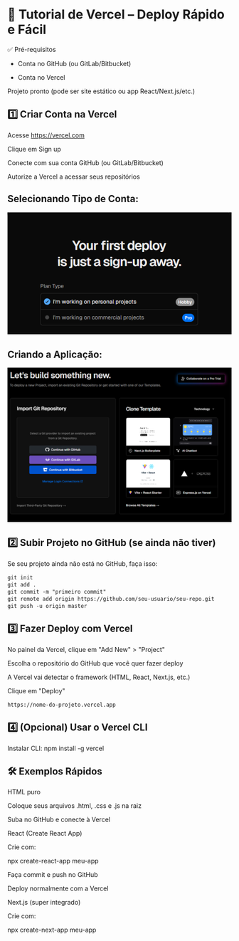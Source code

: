 # 🚀 Tutorial de Vercel – Deploy Rápido e Fácil
✅ Pré-requisitos

- Conta no GitHub
 (ou GitLab/Bitbucket)

- Conta no Vercel

Projeto pronto (pode ser site estático ou app React/Next.js/etc.)

## 1️⃣ Criar Conta na Vercel

Acesse https://vercel.com

Clique em Sign up

Conecte com sua conta GitHub (ou GitLab/Bitbucket)

Autorize a Vercel a acessar seus repositórios

## Selecionando Tipo de Conta:

![Criando Conta](https://github.com/SidneiAJr/Documentacao/blob/main/prints/Captura%20de%20tela%202025-10-22%20093920.png)

## Criando a Aplicação:

![Importando Aplicacao](https://github.com/SidneiAJr/Documentacao/blob/main/prints/Captura%20de%20tela%202025-10-22%20094011.png)

## 2️⃣ Subir Projeto no GitHub (se ainda não tiver)

Se seu projeto ainda não está no GitHub, faça isso:

```git
git init
git add .
git commit -m "primeiro commit"
git remote add origin https://github.com/seu-usuario/seu-repo.git
git push -u origin master
```

## 3️⃣ Fazer Deploy com Vercel

No painel da Vercel, clique em "Add New" > "Project"

Escolha o repositório do GitHub que você quer fazer deploy

A Vercel vai detectar o framework (HTML, React, Next.js, etc.)

Clique em "Deploy"

```git
https://nome-do-projeto.vercel.app
```

## 4️⃣ (Opcional) Usar o Vercel CLI
Instalar CLI:
npm install -g vercel

## 🛠️ Exemplos Rápidos
HTML puro

Coloque seus arquivos .html, .css e .js na raiz

Suba no GitHub e conecte à Vercel

React (Create React App)

Crie com:

npx create-react-app meu-app


Faça commit e push no GitHub

Deploy normalmente com a Vercel

Next.js (super integrado)

Crie com:

npx create-next-app meu-app
